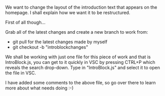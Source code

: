 We want to change the layout of the introduction text that appears 
on the homepage. I shall explain how we want it to be restructured.

First of all though...

Grab all of the latest changes and create a new branch to work from:

* git pull for the latest changes made by myself
* git checkout -b "introblockchanges"

We shall be working with just one file for this piece of work and 
that is IntroBlock.js, you can get to it quickly in VSC by pressing 
CTRL+P which reveals the search drop-down. Type in "IntroBlock.js" and select
it to open the file in VSC.

I have added some comments to the above file, so go over there to 
learn more about what needs doing :-)


